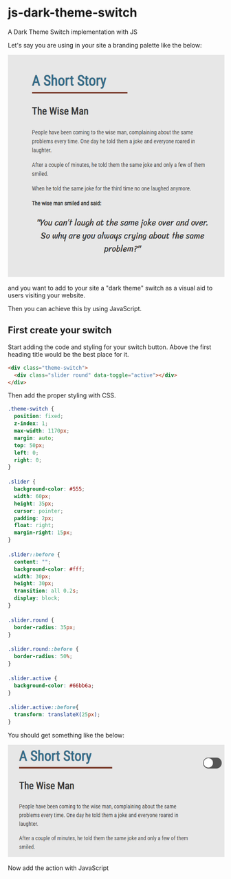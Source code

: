 # js-dark-theme-switch
A Dark Theme Switch implementation with JS

Let's say you are using in your site a branding palette like the below:

![Screenshot](/screenshots/screenshot-01.PNG)

and you want to add to your site a "dark theme" switch as a visual aid to users visiting your website.

Then you can achieve this by using JavaScript.

## First create your switch

Start adding the code and styling for your switch button. Above the first heading title would be the best place for it.

```html
<div class="theme-switch">
  <div class="slider round" data-toggle="active"></div>
</div>
```

Then add the proper styling with CSS.

```css
.theme-switch {
  position: fixed;
  z-index: 1;
  max-width: 1170px;  
  margin: auto;
  top: 50px;
  left: 0;
  right: 0;
}

.slider {
  background-color: #555;
  width: 60px;
  height: 35px;
  cursor: pointer;
  padding: 2px;
  float: right;
  margin-right: 15px;
}

.slider::before {
  content: "";
  background-color: #fff;
  width: 30px;
  height: 30px;
  transition: all 0.2s;
  display: block;
}

.slider.round {
  border-radius: 35px;
}

.slider.round::before {  
  border-radius: 50%;
}

.slider.active {
  background-color: #66bb6a;
}

.slider.active::before{
  transform: translateX(25px);
}
```

You should get something like the below:

![Screenshot](/screenshots/screenshot-02.PNG)

Now add the action with JavaScript
